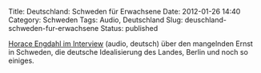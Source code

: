 Title: Deutschland: Schweden für Erwachsene
Date: 2012-01-26 14:40
Category: Schweden
Tags: Audio, Deutschland
Slug: deuschland-schweden-fur-erwachsene
Status: published

[Horace Engdahl im
Interview](http://sverigesradio.se/sida/artikel.aspx?programid=2108&artikel=4860361)
(audio, deutsch) über den mangelnden Ernst in Schweden, die deutsche
Idealisierung des Landes, Berlin und noch so einiges.

